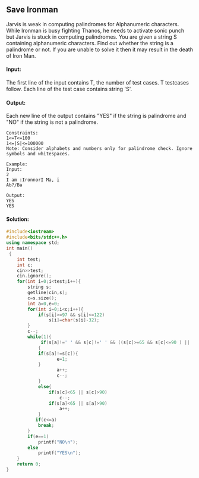## Save Ironman
Jarvis is weak in computing palindromes for Alphanumeric characters.
While Ironman is busy fighting Thanos, he needs to activate sonic punch but Jarvis is stuck in computing palindromes.
You are given a string S containing alphanumeric characters. Find out whether the string is a palindrome or not.
If you are unable to solve it then it may result in the death of Iron Man.

#### Input:
The first line of the input contains T, the number of test cases. T testcases follow.  Each line of the test case contains string 'S'.

#### Output:
Each new line of the output contains "YES" if the string is palindrome and "NO" if the string is not a palindrome.
```
Constraints:
1<=T<=100
1<=|S|<=100000
Note: Consider alphabets and numbers only for palindrome check. Ignore symbols and whitespaces.

Example:
Input:
2
I am :IronnorI Ma, i
Ab?/Ba

Output:
YES
YES
```
#### Solution:
```c++
#include<iostream>
#include<bits/stdc++.h>
using namespace std;
int main()
 {
	int test;
	int c;
	cin>>test;
	cin.ignore();
	for(int i=0;i<test;i++){
	    string s;
	    getline(cin,s);
	    c=s.size();
	    int a=0,e=0;
	    for(int i=0;i<c;i++){
	        if(s[i]>=97 && s[i]<=122)
	            s[i]=char(s[i]-32);
	    }
	    c--;
	    while(1){
	         if(s[a]!=' ' && s[c]!=' ' && ((s[c]>=65 && s[c]<=90 ) || (s[c]>=48 && s[c]<=57)) && ((s[a]>=65 && s[a]<=90) || (s[a]>=48 && s[a]<=57)))
            {
            if(s[a]!=s[c]){
	               e=1; 
            }
	               a++;
	               c--;
	        }
	        else{
	            if(s[c]<65 || s[c]>90)
	                c--;
	            if(s[a]<65 || s[a]>90)
	                a++;
	        } 
	       if(c<=a)
	        break;
	    }
	    if(e==1)
	        printf("NO\n");
	    else
	        printf("YES\n");
	}
	return 0;
}

```
